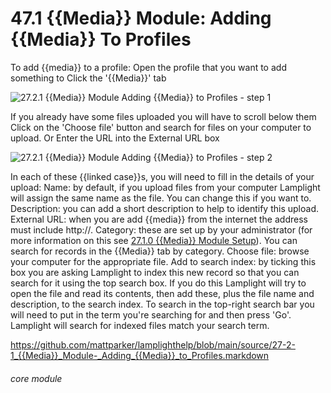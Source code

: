 # 47.1 {{Media}} Module: Adding {{Media}} To Profiles

To add {{media}} to a profile:
Open the profile that you want to add something to
Click the &#039;{{Media}}&#039; tab

![27.2.1 {{Media}} Module Adding {{Media}} to Profiles - step 1](27.2.1_Media_Module_Adding_Media_to_Profiles_im_1.png)

If you already have some files uploaded you will have to scroll below them
Click on the &#039;Choose file&#039; button and search for files on your computer to upload. Or Enter the URL into the External URL box

![27.2.1 {{Media}} Module Adding {{Media}} to Profiles - step 2](27.2.1_Media_Module_Adding_Media_to_Profiles_im_2.png)

In each of these {{linked case}}s, you will need to fill in the details of your upload:
Name: by default, if you upload files from your computer Lamplight will assign the same name as the file. You can change this if you want to.
Description: you can add a short description to help to identify this upload.
External URL: when you are add {{media}} from the internet the address must include http://.
Category: these are set up by your administrator (for more information on this see [27.1.0 {{Media}} Module Setup](https://lamplight.online/en/help/index/p/27.1.0)). You can search for records in the {{Media}} tab by category.
Choose file: browse your computer for the appropriate file.
Add to search index: by ticking this box you are asking Lamplight to index this new record so that you can search for it using the top search box. If you do this Lamplight will try to open the file and read its contents, then add these, plus the file name and description, to the search index. To search in the top-right search bar you will need to put in the term you&#039;re searching for and then press &#039;Go&#039;. Lamplight will search for indexed files match your search term.

https://github.com/mattparker/lamplighthelp/blob/main/source/27-2-1_{{Media}}_Module-_Adding_{{Media}}_to_Profiles.markdown

###### core module